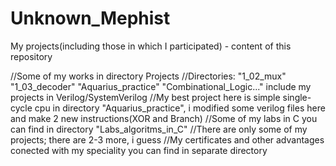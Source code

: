 # Unknown_Mephist
My projects(including those in which I participated) - content of this repository

//Some of my works in directory Projects
//Directories: "1_02_mux" "1_03_decoder" "Aquarius_practice" "Combinational_Logic..." include my projects in Verilog/SystemVerilog
//My best project here is simple single-cycle cpu in directory "Aquarius_practice", i modified some verilog files here and make 2 new
instructions(XOR and Branch)
//Some of my labs in C you can find in directory "Labs_algoritms_in_C"
//There are only some of my projects; there are 2-3 more, i guess
//My certificates and other advantages conected with my speciality you can find in separate directory
